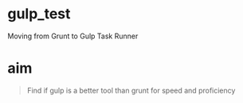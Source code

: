 # gulp_test
Moving from Grunt to Gulp Task Runner

# aim
> Find if gulp is a better tool than grunt for speed and proficiency 
